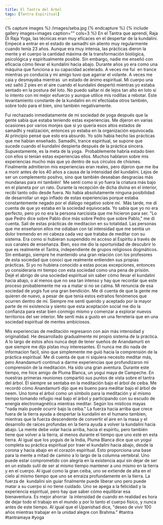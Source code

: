 ```yaml
---
title: El Tantra del Árbol
tags: [Tantra Espiritual]
---
```


{% capture images %}
	/images/seba.jpg
{% endcapture %}
{% include gallery images=images caption="" cols=3 %}
En el Tantra que aprendí, Raja Di Raja Yoga, las técnicas eran muy eficaces en el despertar de la kundalini. Empecé a entrar en el estado de samadhi sin aliento muy regularmente cuando tenía 23 años. Aunque era muy intensa, las prácticas dieron la mente y el cuerpo la cantidad máxima de la transformación biológica, psicológica y espiritualmente posible. Sin embargo, nadie me enseñó con eficacia cómo llevar el kundalini hacia abajo. Durante años yo era como una máquina que funciona a su capacidad acelerado. A veces me fuí  en trance mientras yo conducia y mi amigo tuvo que agarrar el volante. A veces me caia y desmayaba mientras  un estado de ánimo espiritual. Mi cuerpo una vez saltó 2 pies en el aire cuando el kundalini despertó mientras yo estaba sentado en la postura del loto. No puedo saltar ni de lejos tan alto en loto si lo intento con mi mejor esfuerzo y aunque utilice mis rodillas a rebotar. Este levantamiento constante de la kundalini en mí efectúaba otros también, sobre todo para el bien, sino también negativamente.

Fui rechazado inmediatamente de mi sociedad de yoga después que la gente sabía que estaba teniendo estas experiencias. Me dijeron en varias ocasiones por varios monjes que si yo quería esos altos estados de samadhi y realización, entonces yo estaba en la organización equivocada. Al principio pensé que esto era absurdo. Yo sólo había hecho las prácticas que me habían enseñado. Samadhi, trance espiritual, se supone que sucede cuando el kundalini despierta después de la práctica sincera. Supuestamente, es la meta de la yoga.  Probablemente habría estado bien con ellos si tenían estas experiencias ellos. Muchos hablaron sobre mis experiencias mucho más que yo dentro de sus círculos de chismes. Finalmente admitieron mis experiencias eran reales, pero dijeron que me iba a morir antes de los 40 años a causa de la intensidad del kundalini. Lejos de ser un complemento positvo, sino que también deseaban desgracias más mundanas para mí también!  Me sentí como si yo fuera la criatura más bajo en el planeta por un rato. Durante la recepción de dicha divina en el interior, recibí tanto odio desde fuera. No había absolutamente ninguna posibilidad de desarrollar un ego inflado de estas experiencias porque estaba constantemente negado por el diálogo negativo sobre mí.  Más tarde, me di cuenta de que yo estaba en la sociedad equivocada. Yo sabía que yo no era perfecto, pero yo no era la persona narcisista que me hicieron para ser. "Lo que Pedro dice sobre Pablo dice más sobre Pedro que sobre Pablo," me di cuenta. Salí de estas prácticas de meditacion en su totalidad. Las personas que me enseñaron ellos me odiaban con tal intensidad que me sentía un dolor tremendo en mi cabeza cada vez que trataba de meditar con su sistema. Era como si hubieran suspendido mi acceso al Espíritu a través de sus canales de enseñanza. Bien, eso me dio la oportunidad de descubrir lo que es realmente el Tantra, independiente de grupos religiosos dogmáticos. Sin embargo, siempre he mantenido una gran relación con los profesores de esta sociedad que conocí que realmente entienden sus propias prácticas. Si yo no hubiera conocido a estas pocas excepciones, entonces yo consideraría mi tiempo con esta sociedad como una pena de prisión.
Dejé el abrigo de una sociedad espiritual sin saber cómo llevar el kundalini hacia abajo, o al menos que no sea tan intenso y hay que recordar que este proceso probablemente me va a matar si no se calma. Mi renuncia de esa sociedad de yogis fue una gran bendición. Me di cuenta de que la gente me quieren de nuevo, a pesar de que tenía estos extraños fenómenos que ocurren dentro de mí. Siempre me sentí querido y aceptado por la mayor parte de mi existencia y siento que esta aceptación social me dio la confianza para estar bien conmigo mismo y comenzar a explorar nuevos territorios del ser interior. Me sentí más a gusto en una ferretería que en una sociedad espiritual de mentes ambiciosos.

Mis experiencias de meditación regresaron con aún más intensidad y originalidad. He desarrollado gradualmente mi propio sistema de la práctica. A lo largo de estos años nunca dejé de tener sueños de Anandamurti en que siempre me dijo pistas muy interesantes. Él nunca me dio nada de informacion facil, sino que simplemente me guió hacia la comprensión de la práctica espiritual. Me di cuenta de que ni siquiera necesito meditar más, pero Anandamurti continuó a darme experiencias que profundizaron mi comprensión de la meditación. Ha sido una gran aventura.
Durante este tiempo, me hice amigo de Pluma Blanca, un yogui maya de Campeche. En nuestras primeras reuniones compartió sus puntos de vista sobre el tantra  del árbol. Él siempre se sentaba en la meditación bajo el árbol de ceiba. Me recordó cómo Anandamurti dijo que es bueno para meditar bajo el árbol de neem.
Uno toma el árbol como un símbolo para la meditación y al mismo tiempo tomando refugio real bajo el árbol y participando con su escudo de energía electromagnética mientras meditar. Según los místicos mayas "nada malo puede ocurrir bajo la ceiba." La fuerza hacia arriba que crece fuera de la tierra ayuda a despertar la kundalini en el humano tambien, mientras que la fuerza descendente de convertir el aire en la masa y el desarrollo de raíces profundas en la tierra ayuda a volver la kundalini hacia abajo. La mente debe volar hacia arriba, hacia el espíritu, pero también tiene que volver a la tierra, al menos durante el tiempo que uno esté en esta tierra. Al igual que los yoguis de la India, Pluma Blanca dice que un yogui completa su práctica espiritual por traer el kundalini hacia abajo, desde la corona y hacia abajo en el corazón espiritual. Esto proporciona una base para la mente a mitad de camino a lo largo de la columna vertebral. Uno puede estar comprometido con alegría en la existencia aquí sin dejar de ser en un estado sutil de ser al mismo tiempo mantener a uno mismo en la tierra y en el cuerpo. Al igual como la gran ceiba, uno se extiende de alta en el cielo al mismo tiempo que uno se enraiza profundamente en la tierra. La fuerza de  kundalini sin guiar finalmente puede liberar uno pero puede matar a su cuerpo si no tiene cuidado. Uno se apega a la felicidad y la experiencia espiritual, pero hay que saber cómo equilibrar esa bienaventura. Es mejor ahorrar  la intensidad de cuando en realidad es hora de dejar todo el trabajo en el mundo y por lo tanto el cuerpo físico, y nunca antes de este tiempo. Al igual que el Upanishad dice, "deseo de vivir 100 años mientras trabajar en la unidad alegre con Brahma."
#tantra #tantramaya #yoga
